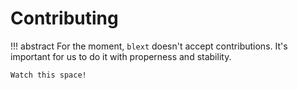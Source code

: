 # Contributing
!!! abstract
	For the moment, `blext` doesn't accept contributions.
	It's important for us to do it with properness and stability.

	Watch this space!

